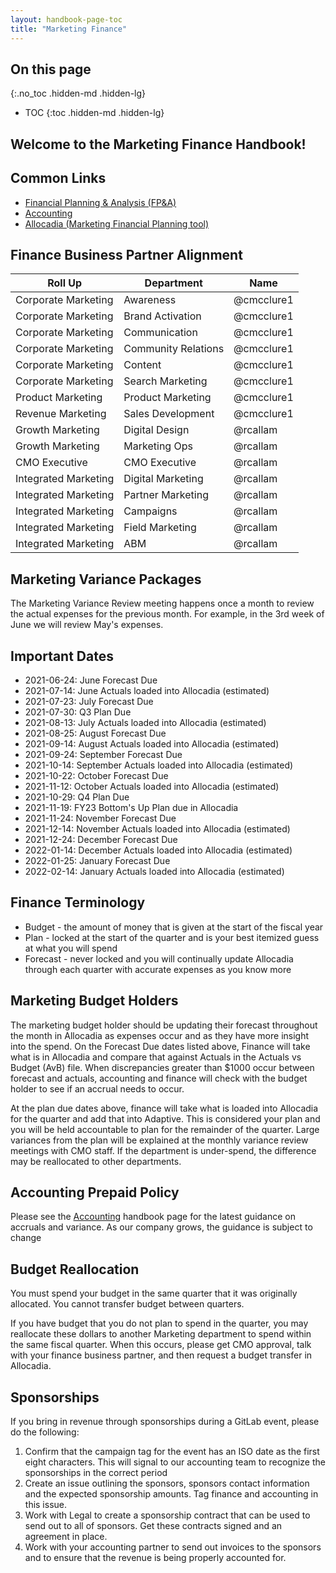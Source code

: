 ```yaml
---
layout: handbook-page-toc
title: "Marketing Finance"
---
```


## On this page
{:.no_toc .hidden-md .hidden-lg}

- TOC
{:toc .hidden-md .hidden-lg}

## Welcome to the Marketing Finance Handbook!

## Common Links
 * [Financial Planning & Analysis (FP&A)](https://about.gitlab.com/handbook/finance/financial-planning-and-analysis/)
 * [Accounting](https://about.gitlab.com/handbook/finance/accounting/)
 * [Allocadia (Marketing Financial Planning tool)](https://about.gitlab.com/handbook/marketing/strategy-performance/allocadia/)


## Finance Business Partner Alignment

| Roll Up | Department | Name |
| -------- | ---- | -------- |
| Corporate Marketing | Awareness | @cmcclure1 |
| Corporate Marketing | Brand Activation | @cmcclure1 | 
| Corporate Marketing | Communication | @cmcclure1 |
| Corporate Marketing | Community Relations | @cmcclure1 |
| Corporate Marketing | Content | @cmcclure1 |
| Corporate Marketing | Search Marketing | @cmcclure1 |
| Product Marketing | Product Marketing | @cmcclure1 |
| Revenue Marketing | Sales Development| @cmcclure1 |
| Growth Marketing | Digital Design | @rcallam |
| Growth Marketing | Marketing Ops | @rcallam |
| CMO Executive | CMO Executive | @rcallam |
| Integrated Marketing | Digital Marketing | @rcallam |
| Integrated Marketing | Partner Marketing | @rcallam |
| Integrated Marketing | Campaigns | @rcallam |
| Integrated Marketing | Field Marketing | @rcallam |
| Integrated Marketing | ABM | @rcallam |




## Marketing Variance Packages

The Marketing Variance Review meeting happens once a month to review the actual expenses for the previous month. For example, in the 3rd week of June we will review May's expenses.  

## Important Dates
* 2021-06-24: June Forecast Due
* 2021-07-14: June Actuals loaded into Allocadia (estimated) 
* 2021-07-23: July Forecast Due 
* 2021-07-30: Q3 Plan Due 
* 2021-08-13: July Actuals loaded into Allocadia (estimated) 
* 2021-08-25: August Forecast Due 
* 2021-09-14: August Actuals loaded into Allocadia (estimated) 
* 2021-09-24: September Forecast Due 
* 2021-10-14: September  Actuals loaded into Allocadia (estimated) 
* 2021-10-22: October Forecast Due 
* 2021-11-12: October Actuals loaded into Allocadia (estimated) 
* 2021-10-29: Q4 Plan Due 
* 2021-11-19: FY23 Bottom's Up Plan due in Allocadia
* 2021-11-24: November Forecast Due 
* 2021-12-14: November Actuals loaded into Allocadia (estimated)
* 2021-12-24: December Forecast Due 
* 2022-01-14: December Actuals loaded into Allocadia (estimated) 
* 2022-01-25: January Forecast Due 
* 2022-02-14: January Actuals loaded into Allocadia (estimated)

## Finance Terminology

* Budget - the amount of money that is given at the start of the fiscal year
* Plan - locked at the start of the quarter and is your best itemized guess at what you will spend
* Forecast - never locked and you will continually update Allocadia through each quarter with accurate expenses as you know more

## Marketing Budget Holders

The marketing budget holder should be updating their forecast throughout the month in Allocadia as expenses occur and as they have more insight into the spend. On the Forecast Due dates listed above, Finance will take what is in Allocadia and compare that against Actuals in the Actuals vs Budget (AvB) file. When discrepancies greater than $1000 occur between forecast and actuals, accounting and finance will check with the budget holder to see if an accrual needs to occur.

At the plan due dates above, finance will take what is loaded into Allocadia for the quarter and add that into Adaptive. This is considered your plan and you will be held accountable to plan for the remainder of the quarter. Large variances from the plan will be explained at the monthly variance review meetings with CMO staff. If the department is under-spend, the difference may be reallocated to other departments. 

## Accounting Prepaid Policy

Please see the [Accounting](https://about.gitlab.com/handbook/finance/accounting/#prepaid-expense-policy) handbook page for the latest guidance on accruals and variance. As our company grows, the guidance is subject to change 

## Budget Reallocation

You must spend your budget in the same quarter that it was originally allocated. You cannot transfer budget between quarters. 

If you have budget that you do not plan to spend in the quarter, you may reallocate these dollars to another Marketing department to spend within the same fiscal quarter. When this occurs, please get CMO approval, talk with your finance business partner, and then request a budget transfer in Allocadia. 

## Sponsorships

If you bring in revenue through sponsorships during a GitLab event, please do the following: 
1. Confirm that the campaign tag for the event has an ISO date as the first eight characters. This will signal to our accounting team to recognize the sponsorships in the correct period 
2. Create an issue outlining the sponsors, sponsors contact information and the expected sponsorship amounts. Tag finance and accounting in this issue. 
3. Work with Legal to create a sponsorship contract that can be used to send out to all of sponsors. Get these contracts signed and an agreement in place.
4. Work with your accounting partner to send out invoices to the sponsors and to ensure that the revenue is being properly accounted for. 


